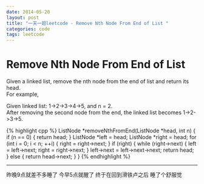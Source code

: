 ```yaml
---
date: 2014-05-20
layout: post
title: "一天一题leetcode - Remove Nth Node From End of List "
categories: code
tags: leetcode
---
```


# Remove Nth Node From End of List
Given a linked list, remove the nth node from the end of list and return its head.   
For example,   
<!--more-->
Given linked list: 1->2->3->4->5, and n = 2.   
After removing the second node from the end, the linked list becomes 1->2->3->5.   

{% highlight cpp %}
ListNode *removeNthFromEnd(ListNode *head, int n) {
    if (n == 0) {
        return head;
    }
    ListNode *left = head;
    ListNode *right = head;
    for (int i = 0; i < n; ++i) {
       right = right->next;
    }
    if (right) {
       while (right->next) {
           left = left->next;
           right = right->next;
        }
       left->next = left->next->next;
        return head;
    } else {
       return head->next;
    }
}
{% endhighlight %}

---
昨晚9点就差不多睡了 今早5点就醒了 终于在回到滑铁卢之后 睡了个舒服觉
